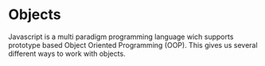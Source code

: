 
# Objects

Javascript is a multi paradigm programming language wich supports prototype based Object Oriented Programming (OOP).
This gives us several different ways to work with objects.

``` js

```
